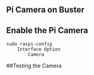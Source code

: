 ## Pi Camera on Buster

## Enable the Pi Camera

```
sudo raspi-config
    Interface Option
        Camera       
```

##Testing the Camera

